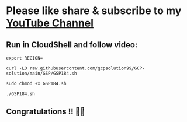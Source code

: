 # Please like share & subscribe to my [YouTube Channel](https://www.youtube.com/@QuickSolutionArcade)

## Run in CloudShell and follow video:
```
export REGION=
```
```
curl -LO raw.githubusercontent.com/gcpsolution99/GCP-solution/main/GSP/GSP184.sh

sudo chmod +x GSP184.sh

./GSP184.sh
```
## Congratulations !! 🎉🎉

